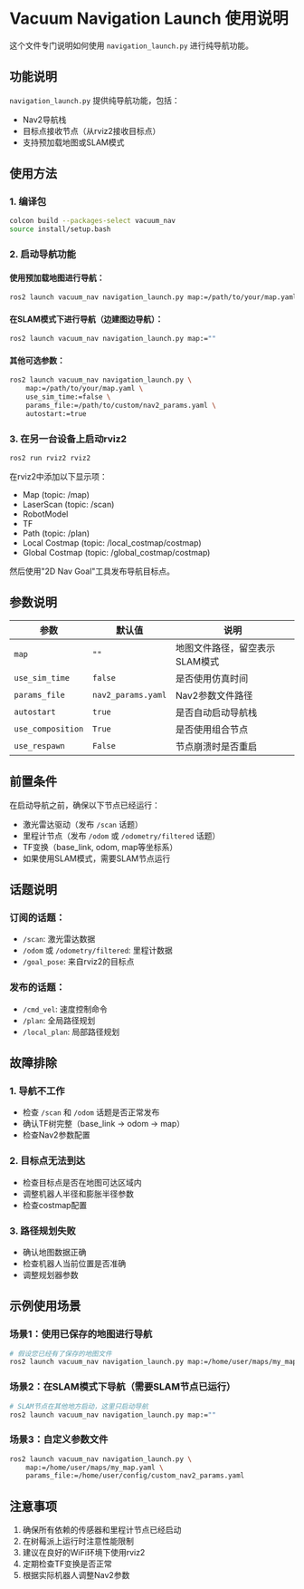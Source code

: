 # Vacuum Navigation Launch 使用说明

这个文件专门说明如何使用 `navigation_launch.py` 进行纯导航功能。

## 功能说明

`navigation_launch.py` 提供纯导航功能，包括：
- Nav2导航栈
- 目标点接收节点（从rviz2接收目标点）
- 支持预加载地图或SLAM模式

## 使用方法

### 1. 编译包
```bash
colcon build --packages-select vacuum_nav
source install/setup.bash
```

### 2. 启动导航功能

#### 使用预加载地图进行导航：
```bash
ros2 launch vacuum_nav navigation_launch.py map:=/path/to/your/map.yaml
```

#### 在SLAM模式下进行导航（边建图边导航）：
```bash
ros2 launch vacuum_nav navigation_launch.py map:=""
```

#### 其他可选参数：
```bash
ros2 launch vacuum_nav navigation_launch.py \
    map:=/path/to/your/map.yaml \
    use_sim_time:=false \
    params_file:=/path/to/custom/nav2_params.yaml \
    autostart:=true
```

### 3. 在另一台设备上启动rviz2
```bash
ros2 run rviz2 rviz2
```

在rviz2中添加以下显示项：
- Map (topic: /map)
- LaserScan (topic: /scan)
- RobotModel
- TF
- Path (topic: /plan)
- Local Costmap (topic: /local_costmap/costmap)
- Global Costmap (topic: /global_costmap/costmap)

然后使用"2D Nav Goal"工具发布导航目标点。

## 参数说明

| 参数 | 默认值 | 说明 |
|------|--------|------|
| `map` | `""` | 地图文件路径，留空表示SLAM模式 |
| `use_sim_time` | `false` | 是否使用仿真时间 |
| `params_file` | `nav2_params.yaml` | Nav2参数文件路径 |
| `autostart` | `true` | 是否自动启动导航栈 |
| `use_composition` | `True` | 是否使用组合节点 |
| `use_respawn` | `False` | 节点崩溃时是否重启 |

## 前置条件

在启动导航之前，确保以下节点已经运行：
- 激光雷达驱动（发布 `/scan` 话题）
- 里程计节点（发布 `/odom` 或 `/odometry/filtered` 话题）
- TF变换（base_link, odom, map等坐标系）
- 如果使用SLAM模式，需要SLAM节点运行

## 话题说明

### 订阅的话题：
- `/scan`: 激光雷达数据
- `/odom` 或 `/odometry/filtered`: 里程计数据
- `/goal_pose`: 来自rviz2的目标点

### 发布的话题：
- `/cmd_vel`: 速度控制命令
- `/plan`: 全局路径规划
- `/local_plan`: 局部路径规划

## 故障排除

### 1. 导航不工作
- 检查 `/scan` 和 `/odom` 话题是否正常发布
- 确认TF树完整（base_link -> odom -> map）
- 检查Nav2参数配置

### 2. 目标点无法到达
- 检查目标点是否在地图可达区域内
- 调整机器人半径和膨胀半径参数
- 检查costmap配置

### 3. 路径规划失败
- 确认地图数据正确
- 检查机器人当前位置是否准确
- 调整规划器参数

## 示例使用场景

### 场景1：使用已保存的地图进行导航
```bash
# 假设您已经有了保存的地图文件
ros2 launch vacuum_nav navigation_launch.py map:=/home/user/maps/my_map.yaml
```

### 场景2：在SLAM模式下导航（需要SLAM节点已运行）
```bash
# SLAM节点在其他地方启动，这里只启动导航
ros2 launch vacuum_nav navigation_launch.py map:=""
```

### 场景3：自定义参数文件
```bash
ros2 launch vacuum_nav navigation_launch.py \
    map:=/home/user/maps/my_map.yaml \
    params_file:=/home/user/config/custom_nav2_params.yaml
```

## 注意事项

1. 确保所有依赖的传感器和里程计节点已经启动
2. 在树莓派上运行时注意性能限制
3. 建议在良好的WiFi环境下使用rviz2
4. 定期检查TF变换是否正常
5. 根据实际机器人调整Nav2参数
